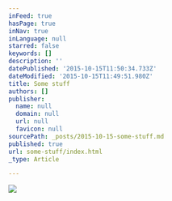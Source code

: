 ```yaml
---
inFeed: true
hasPage: true
inNav: true
inLanguage: null
starred: false
keywords: []
description: ''
datePublished: '2015-10-15T11:50:34.733Z'
dateModified: '2015-10-15T11:49:51.980Z'
title: Some stuff
authors: []
publisher:
  name: null
  domain: null
  url: null
  favicon: null
sourcePath: _posts/2015-10-15-some-stuff.md
published: true
url: some-stuff/index.html
_type: Article

---
```

![](https://the-grid-user-content.s3-us-west-2.amazonaws.com/9cb0b3a3-3858-46b5-940d-24d64f2523b1.jpg)